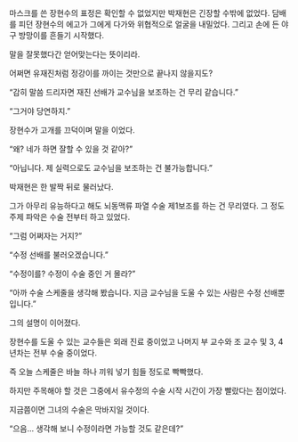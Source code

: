 마스크를 쓴 장현수의 표정은 확인할 수 없었지만 박재현은 긴장할 수밖에 없었다. 담배를 피던 장현수의 에고가 그에게 다가와 위협적으로 얼굴을 내밀었다. 그리고 손에 든 야구 방망이를 흔들기 시작했다.

말을 잘못했다간 얻어맞는다는 뜻이리라.

어쩌면 유재진처럼 정강이를 까이는 것만으로 끝나지 않을지도?

“감히 말씀 드리자면 재진 선배가 교수님을 보조하는 건 무리 같습니다.”

“그거야 당연하지.”

장현수가 고개를 끄덕이며 말을 이었다.

“왜? 네가 하면 잘할 수 있을 것 같아?”

“아닙니다. 제 실력으로도 교수님을 보조하는 건 불가능합니다.”

박재현은 한 발짝 뒤로 물러났다.

그가 아무리 유능하다고 해도 뇌동맥류 파열 수술 제1보조를 하는 건 무리였다. 그 정도 주제 파악은 수술 전부터 하고 있었다.

“그럼 어쩌자는 거지?”

“수정 선배를 불러오겠습니다.”

“수정이를? 수정이 수술 중인 거 몰라?”

“아까 수술 스케줄을 생각해 봤습니다. 지금 교수님을 도울 수 있는 사람은 수정 선배뿐입니다.”

그의 설명이 이어졌다.

장현수를 도울 수 있는 교수들은 외래 진료 중이었고 나머지 부 교수와 조 교수 및 3, 4년차는 전부 수술 중이었다.

즉 오늘 스케줄은 바늘 하나 끼워 넣기 힘들 정도로 빡빡했다.

하지만 주목해야 할 것은 그중에서 유수정의 수술 시작 시간이 가장 빨랐다는 점이었다.

지금쯤이면 그녀의 수술은 막바지일 것이다.

“으음… 생각해 보니 수정이라면 가능할 것도 같은데?”